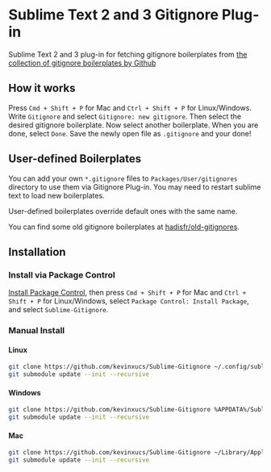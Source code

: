 # Sublime Text 2 and 3 Gitignore Plug-in

Sublime Text 2 and 3 plug-in for fetching gitignore boilerplates from [the collection of gitignore boilerplates by Github](https://github.com/github/gitignore)

## How it works

Press `Cmd + Shift + P` for Mac and `Ctrl + Shift + P` for Linux/Windows.
Write `Gitignore` and select `Gitignore: new gitignore`.
Then select the desired gitignore boilerplate.
Now select another boilerplate. When you are done, select `Done`.
Save the newly open file as `.gitignore` and your done!

## User-defined Boilerplates

You can add your own `*.gitignore` files to `Packages/User/gitignores` directory to use them via Gitignore Plug-in.
You may need to restart sublime text to load new boilerplates.

User-defined boilerplates override default ones with the same name.

You can find some old gitignore boilerplates at [hadisfr/old-gitignores](https://github.com/hadisfr/old-gitignores).

## Installation

### Install via Package Control

[Install Package Control](https://packagecontrol.io/installation),
then press `Cmd + Shift + P` for Mac and `Ctrl + Shift + P` for Linux/Windows,
select `Package Control: Install Package`,
and select `Sublime-Gitignore`.

### Manual Install

#### Linux

```bash
git clone https://github.com/kevinxucs/Sublime-Gitignore ~/.config/sublime-text-2/Packages/Gitignore
git submodule update --init --recursive
```

#### Windows

```bash
git clone https://github.com/kevinxucs/Sublime-Gitignore %APPDATA%/Sublime\ Text\ 2/Packages/Gitignore
git submodule update --init --recursive
```


#### Mac

```bash
git clone https://github.com/kevinxucs/Sublime-Gitignore ~/Library/Application\ Support/Sublime\ Text\ 2/Packages/Gitignore
git submodule update --init --recursive
```
